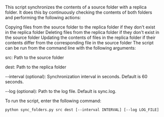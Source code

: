 This script synchronizes the contents of a source folder with a replica folder. It does this by continuously checking the contents of both folders and performing the following actions:

Copying files from the source folder to the replica folder if they don't exist in the replica folder
Deleting files from the replica folder if they don't exist in the source folder
Updating the contents of files in the replica folder if their contents differ from the corresponding file in the source folder
The script can be run from the command line with the following arguments:

src: Path to the source folder

dest: Path to the replica folder

--interval (optional): Synchronization interval in seconds. Default is 60 seconds.

--log (optional): Path to the log file. Default is sync.log.

To run the script, enter the following command:



`python sync_folders.py src dest [--interval INTERVAL] [--log LOG_FILE]`
